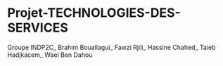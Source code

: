 # Projet-TECHNOLOGIES-DES-SERVICES
Groupe INDP2C_
Brahim Bouallagui_
Fawzi Rjili_
Hassine Chahed_
Taieb Hadjkacem_
Wael Ben Dahou
